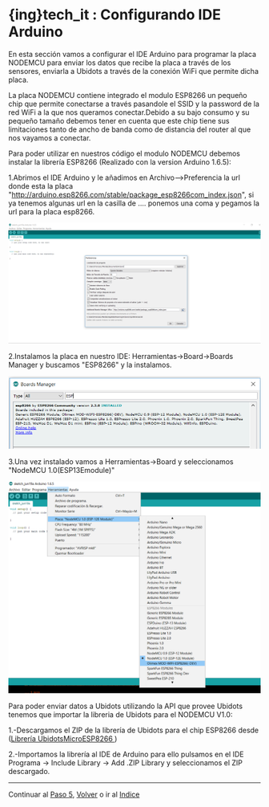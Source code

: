 # {ing}tech_it : Configurando IDE Arduino

En esta sección vamos a configurar el IDE Arduino para programar la placa NODEMCU para enviar los datos que recibe la placa a través de los sensores, enviarla a Ubidots a través de la conexión WiFi que permite dicha placa.

La placa NODEMCU contiene integrado el modulo ESP8266 un pequeño chip que permite conectarse a través pasandole el SSID y la password de la red WiFi a la que nos queramos conectar.Debido a su bajo consumo y su pequeño tamaño debemos tener en cuenta que este chip tiene sus limitaciones tanto de ancho de banda como de distancia del router al que nos vayamos a conectar.

Para poder utilizar en nuestros código el modulo NODEMCU debemos instalar la librería ESP8266 (Realizado con la version Arduino 1.6.5):


1.Abrimos el IDE Arduino y le añadimos en Archivo-->Preferencia la url donde esta la placa "http://arduino.esp8266.com/stable/package_esp8266com_index.json", si ya tenemos algunas url en la casilla de .... ponemos una coma y pegamos la url para la placa esp8266.

![ANADIR FUENTE ESP8266](./images/url_esp8266.PNG)

2.Instalamos la placa en nuestro IDE: Herramientas->Board->Boards Manager y buscamos "ESP8266" y la instalamos.

![INSTALANDO ESP8266](./images/instalando_esp8266.PNG)

3.Una vez instalado vamos a Herramientas->Board y seleccionamos "NodeMCU 1.0(ESP13Emodule)"

![PLACA NODEMCU](./images/arduino_placa_node_mcu.png)


Para poder enviar datos a Ubidots utilizando la API que provee Ubidots tenemos que importar la libreria de Ubidots para el NODEMCU V1.0:

1.-Descargamos el ZIP de la librería de Ubidots para el chip ESP8266 desde ([Librería UbidotsMicroESP8266 ](https://github.com/ubidots/ubidots-nodemcu/archive/master.zip))

2.-Importamos la librería al IDE de Arduino para ello pulsamos en el IDE Programa -> Include Library -> Add .ZIP Library y seleccionamos el ZIP descargado.


---
Continuar al  [Paso 5](./programando_placa.md), [Volver](./ubidots.md) o ir al [Indice](./index.md)









